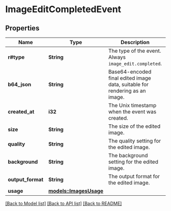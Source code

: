 # ImageEditCompletedEvent

## Properties

Name | Type | Description | Notes
------------ | ------------- | ------------- | -------------
**r#type** | **String** | The type of the event. Always `image_edit.completed`.  | 
**b64_json** | **String** | Base64-encoded final edited image data, suitable for rendering as an image.  | 
**created_at** | **i32** | The Unix timestamp when the event was created.  | 
**size** | **String** | The size of the edited image.  | 
**quality** | **String** | The quality setting for the edited image.  | 
**background** | **String** | The background setting for the edited image.  | 
**output_format** | **String** | The output format for the edited image.  | 
**usage** | [**models::ImagesUsage**](ImagesUsage.md) |  | 

[[Back to Model list]](../README.md#documentation-for-models) [[Back to API list]](../README.md#documentation-for-api-endpoints) [[Back to README]](../README.md)


